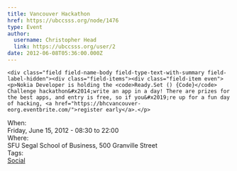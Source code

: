 ```yaml
---
title: Vancouver Hackathon 
href: https://ubccsss.org/node/1476
type: Event
author:
  username: Christopher Head
  link: https://ubccsss.org/user/2
date: 2012-06-08T05:36:00.000Z
---
```



    <div class="field field-name-body field-type-text-with-summary field-label-hidden"><div class="field-items"><div class="field-item even"><p>Nokia Developer is holding the <code>Ready.Set () {Code}</code> Challenge hackathon&#x2014;write an app in a day! There are prizes for the best apps, and entry is free, so if you&#x2019;re up for a fun day of hacking, <a href="https://bhcvancouver-eorg.eventbrite.com/">register early</a>.</p>
</div></div></div><div class="field field-name-field-dates field-type-datetime field-label-above"><div class="field-label">When:&#xA0;</div><div class="field-items"><div class="field-item even"><span class="date-display-single">Friday, June 15, 2012 - <span class="date-display-range"><span class="date-display-start">08:30</span> to <span class="date-display-end">22:00</span></span></span></div></div></div><div class="field field-name-field-location field-type-text field-label-above"><div class="field-label">Where:&#xA0;</div><div class="field-items"><div class="field-item even">SFU Segal School of Business, 500 Granville Street</div></div></div>    <footer>
    <div class="field field-name-field-tags field-type-taxonomy-term-reference field-label-above"><div class="field-label">Tags:&#xA0;</div><div class="field-items"><div class="field-item even"><a href="/social">Social</a></div></div></div>      </footer>
    